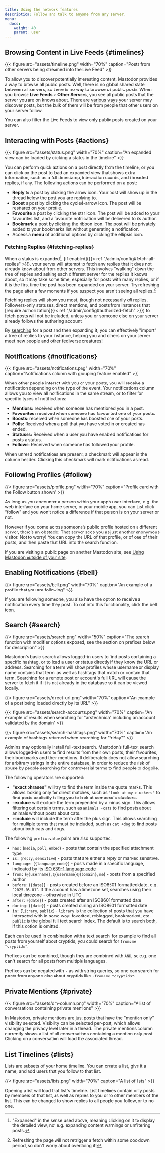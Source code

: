 ```yaml
---
title: Using the network features
description: Follow and talk to anyone from any server.
menu:
  docs:
    weight: 40
    parent: user
---
```


## Browsing Content in Live Feeds {#timelines}

{{< figure src="assets/timeline.png" width="70%" caption="Posts from other servers being streamed into the Live Feed" >}}

To allow you to discover potentially interesting content, Mastodon provides a way to browse all public posts. Well, there is no global shared state between all servers, so there is no way to browse _all_ public posts. When you browse **Live Feeds** > **Other Servers**, you see all public posts that the server you are on knows about. There are [various](#fetching-replies) [ways](#search) your server may discover posts, but the bulk of them will be from people that other users on your server follow.

You can also filter the Live Feeds to view only public posts created on your server.

## Interacting with Posts {#actions}

{{< figure src="assets/status.png" width="70%" caption="An expanded view can be loaded by clicking a status in the timeline" >}}

You can perform quick actions on a post directly from the timeline, or you can click on the post to load an expanded view that shows extra information, such as a full timestamp, interaction counts, and threaded replies, if any. The following actions can be performed on a post:

* **Reply** to a post by clicking the arrow icon. Your post will show up in the thread below the post you are replying to.
* **Boost** a post by clicking the cycled-arrow icon. The post will be reshared on your profile.
* **Favourite** a post by clicking the star icon. The post will be added to your favourites list, and a favourite notification will be delivered to its author.
* **Bookmark** a post by clicking the ribbon icon. The post will be privately added to your bookmarks list without generating a notification.
* Access a **menu** of additional options by clicking the ellipsis icon.

### Fetching Replies {#fetching-replies}

When a status is expanded[^expanded], [if enabled]({{< ref "/admin/config#fetch-all-replies" >}}), your server will attempt to fetch any replies that it does not already know about from other servers. This involves "walking" down the tree of replies and asking each different server for the replies it knows about, so it may take some time, especially for posts with many replies, or if it is the first time the post has been expanded on your server. Try refreshing the page after a few moments if you suspect you aren't seeing all replies.[^retrigger]

Fetching replies will show you most, though not necessarily _all_ replies. Followers-only statuses, direct mentions, and posts from instances that [require authorization]({{< ref "/admin/config#authorized-fetch" >}}) to fetch posts will not be included, unless you or someone else on your server already follows the authoring account.

By [searching](#search) for a post and then expanding it, you can effectively "import" a tree of replies to your instance, helping you and others on your server meet new people and other fediverse creatures!

[^expanded]: "Expanded" in the sense used above, meaning clicking on it to display the detailed view, not e.g. expanding content warnings or unfiltering posts.

[^retrigger]: Refreshing the page will not retrigger a fetch within some cooldown period, so don't worry about overdoing it!

## Notifications {#notifications}

{{< figure src="assets/notifications.png" width="70%" caption="Notifications column with grouping feature enabled" >}}

When other people interact with you or your posts, you will receive a notification depending on the type of the event. Your notifications column allows you to view all notifications in the same stream, or to filter for specific types of notifications:

* **Mentions:** received when someone has mentioned you in a post.
* **Favourites:** received when someone has favourited one of your posts.
* **Boosts:** received when someone has boosted one of your posts.
* **Polls:** Received when a poll that you have voted in or created has ended.
* **Statuses:** Received when a user you have enabled notifications for posts a status.
* **Follows:** Received when someone has followed your profile.

When unread notifications are present, a checkmark will appear in the column header. Clicking this checkmark will mark notifications as read.

## Following Profiles {#follow}

{{< figure src="assets/profile.png" width="70%" caption="Profile card with the Follow button shown" >}}

As long as you encounter a person within your app’s user interface, e.g. the web interface on your home server, or your mobile app, you can just click “follow” and you won’t notice a difference if that person is on your server or not.

However if you come across someone’s public profile hosted on a different server, there’s an obstacle: That server sees you as just another anonymous visitor. Not to worry! You can copy the URL of that profile, or of one of their posts, and then paste that URL into the search function.

If you are visiting a public page on another Mastodon site, see [Using Mastodon outside of your site](../external/#interact).

## Enabling Notifications {#bell}

{{< figure src="assets/bell.png" width="70%" caption="An example of a profile that you are following" >}}

If you are following someone, you also have the option to receive a notification every time they post. To opt into this functionality, click the bell icon.

## Search {#search}

{{< figure src="assets/search.png" width="50%" caption="The search function with modifier options exposed, see the section on prefixes below for description" >}}

Mastodon's basic search allows logged-in users to find posts containing a specific hashtag, or to load a user or status directly if they know the URL or address. Searching for a term will show profiles whose username or display name contains that term, as well as hashtags that match or contain that term. Searching for a remote post or account's full URL will cause the server to fetch it if it is not already in the database so it can be viewed locally.

{{< figure src="assets/direct-url.png" width="70%" caption="An example of a post being loaded directly by its URL" >}}

{{< figure src="assets/search-accounts.png" width="70%" caption="An example of results when searching for &quot;arstechnica&quot; including an account validated by the domain" >}}

{{< figure src="assets/search-hashtags.png" width="70%" caption="An example of hashtags returned when searching for &quot;friday&quot;" >}}

Admins may optionally install full-text search. Mastodon’s full-text search allows logged-in users to find results from their own posts, their favourites, their bookmarks and their mentions. It deliberately does not allow searching for arbitrary strings in the entire database, in order to reduce the risk of abuse by people searching for controversial terms to find people to dogpile.

The following operators are supported:

* **"exact phrases"** will try to find the term inside the quote marks. This allows looking only for direct matches, such as `"look at my cluckers"` to find posts explicitly telling you to look at someone's cluckers.
* **-exclude** will exclude the term prepended by a minus sign. This allows filtering out certain terms, such as `animals -cats` to find posts about animals without posts about cats.
* **+include** will include the term after the plus sign. This allows searching for multiple terms that must be included, such as `cat +dog` to find posts about both cats and dogs.

The following `prefix:value` pairs are also supported:

* `has:` (`media`, `poll`, `embed`) - posts that contain the specified attachment type
* `is:` (`reply`, `sensitive`) - posts that are either a reply or marked sensitive.
* `language:` (`{language_code}`) - posts made in a specific language, indicated by its [ISO 639-1 language code](https://en.wikipedia.org/wiki/List_of_ISO_639_language_codes)
* `from:` (`@{username}`, `@{username}@{domain}`, `me`) - posts from a specified author
* `before:` (`{date}`) - posts created before an ISO8601 formatted date, e.g. "`2025-03-01`". If the account has a timezone set, searches using their local timezone - otherwise in UTC.
* `after:` (`{date}`) - posts created after an ISO8601 formatted date
* `during:` (`{date}`) - posts created during an ISO8601 formatted date
* `in:` (`library`, `public`) - `library` is the collection of posts that you have interacted with in some way: favorited, reblogged, bookmarked, etc. `public` is the global full text search index. The default is to search both, if this option is omitted.

Each can be used in combination with a text search, for example to find all posts from yourself about cryptids, you could search for `from:me "cryptids"`.

Prefixes can be combined, though they are combined with `AND`, so e.g. one can't search for all posts from multiple languages.

Prefixes can be negated with `-` as with string queries, so one can search for posts from anyone else about cryptids like `-from:me "cryptids"`.

## Private Mentions {#private}

{{< figure src="assets/dm-column.png" width="70%" caption="A list of conversations containing private mentions" >}}

In Mastodon, private mentions are just posts that have the "mention only" visibility selected. Visibility can be selected per-post, which allows changing the privacy level later in a thread. The private mentions column currently shows a list of all conversations containing a mention only post. Clicking on a conversation will load the associated thread.

## List Timelines {#lists}

Lists are subsets of your home timeline. You can create a list, give it a name, and add users that you follow to that list.

{{< figure src="assets/lists.png" width="70%" caption="A list of lists" >}}

Opening a list will load that list's timeline. List timelines contain only posts by members of that list, as well as replies to you or to other members of the list. This can be changed to show replies to all people you follow, or to no one.
